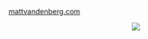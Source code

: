 [mattvandenberg.com](https://www.mattvandenberg.com)
<br>

<p align="center">
  <img align="center" src="https://github-readme-stats.vercel.app/api/top-langs/?username=mv5903&theme=dark&langs_count=8&layout=compact" />
</p>
